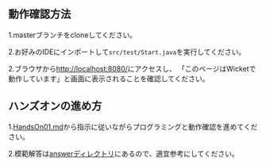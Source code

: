 ## 動作確認方法
1.masterブランチをcloneしてください。

2.お好みのIDEにインポートして`src/test/Start.java`を実行してください。 

2.ブラウザから[http://localhost:8080/](http://localhost:8080/)にアクセスし、 
「このページはWicketで動作しています」と画面に表示されることを確認してください。 

## ハンズオンの進め方 

1.[HandsOn01.md](./doc/HandsOn01.md)から指示に従いながらプログラミングと動作確認を進めてください。 

2.模範解答は[answerディレクトリ](./src/main/java/answer)にあるので、適宜参考にしてください。 

